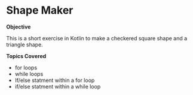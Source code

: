 # Shape Maker
**Objective**

This is a short exercise in Kotlin to make a checkered square shape and a triangle shape.

**Topics Covered**

- for loops
- while loops
- If/else statment within a for loop
- if/else statment within a while loop